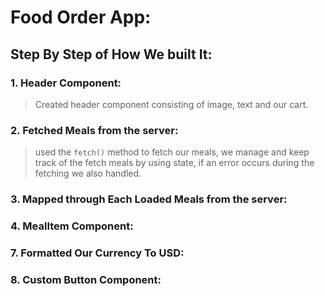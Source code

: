 # Food Order App:
## Step By Step of How We built It:

### 1. Header Component:
> Created header component consisting of image, text and our cart.
### 2. Fetched Meals from the server:
> used the ```fetch()``` method to fetch our meals, we manage and keep track of the fetch meals by using state, if an error occurs during the fetching we also handled.
### 3. Mapped through Each Loaded Meals from the server:
   
### 4. MealItem Component:
### 7. Formatted Our Currency To USD:
### 8. Custom Button Component:
